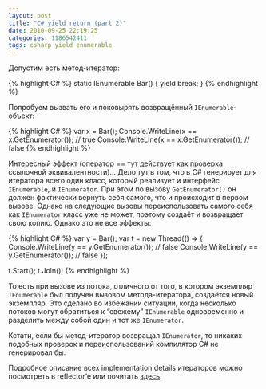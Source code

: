 ```yaml
---
layout: post
title: "C# yield return (part 2)"
date: 2010-09-25 22:19:25
categories: 1186542411
tags: csharp yield enumerable
---
```

Допустим есть метод-итератор:

{% highlight C# %}
static IEnumerable Bar() { yield break; }
{% endhighlight %}

Попробуем вызвать его и поковырять возвращённый `IEnumerable`-объект:

{% highlight C# %}
var x = Bar();
Console.WriteLine(x == x.GetEnumerator()); // true
Console.WriteLine(x == x.GetEnumerator()); // false
{% endhighlight %}

Интересный эффект (оператор == тут действует как проверка ссылочной эквивалентности)… Дело тут в том, что в C# генерирует для итератора всего один класс, который реализует и интерфейс `IEnumerable`, и `IEnumerator`. При этом по вызову `GetEnumerator()` он должен фактически вернуть себя самого, что и происходит в первом вызове. Однако на следующие вызовы переиспользовать самого себя как `IEnumerator` класс уже не может, поэтому создаёт и возвращает свою копию. Однако это не все эффекты:

{% highlight C# %}
var y = Bar();
var t = new Thread(() => {
  Console.WriteLine(y == y.GetEnumerator()); // false
  Console.WriteLine(y == y.GetEnumerator()); // false
});

t.Start();
t.Join();
{% endhighlight %}

То есть при вызове из потока, отличного от того, в котором экземпляр `IEnumerable` был получен вызовом метода-итератора, создаётся новый экземпляр. Это сделано во избежании ситуации, когда несколько потоков могут обратиться к “свежему” `IEnumerable` одновременно и разделить между собой один и тот же `IEnumerator`.

Кстати, если бы метод-итератор возвращал `IEnumerator`, то никаких подобных проверок и переиспользований компилятор C# не генерировал бы.

Подробное описание всех implementation details итераторов можно посмотреть в reflector’е или почитать [здесь](http://csharpindepth.com/Articles/Chapter6/IteratorBlockImplementation.aspx).